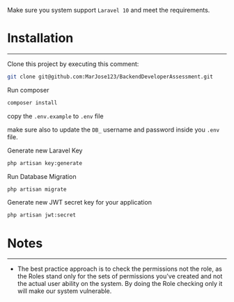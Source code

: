 Make sure you system support `Laravel 10` and meet the requirements.

# Installation

---

Clone this project by executing this comment:
```bash
git clone git@github.com:MarJose123/BackendDeveloperAssessment.git
```

Run composer
```bash
composer install
```
copy the `.env.example` to `.env` file

make sure also to update the `DB_` username and password inside you `.env` file.

Generate new Laravel Key
```bash
php artisan key:generate
```

Run Database Migration
```bash
php artisan migrate
```

Generate new JWT secret key for your application
```bash
php artisan jwt:secret
```

# Notes

---
- The best practice approach is to check the permissions not the role, as the Roles stand only for the sets of permissions you've created and not the actual user ability on the system. By doing the Role checking only it will make our system vulnerable.
